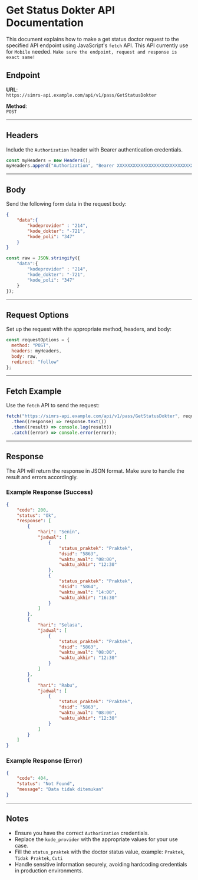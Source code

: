 
# Get Status Dokter API Documentation

This document explains how to make a get status doctor request to the specified API endpoint using JavaScript's `fetch` API. This API currently use for `Mobile` needed.
`Make sure the endpoint, request and response is exact same!`

## Endpoint

**URL**:  
`https://simrs-api.example.com/api/v1/pass/GetStatusDokter`

**Method**:  
`POST`

---

## Headers

Include the `Authorization` header with Bearer authentication credentials.

```javascript
const myHeaders = new Headers();
myHeaders.append("Authorization", "Bearer XXXXXXXXXXXXXXXXXXXXXXXXXXXXXX");
```

---

## Body

Send the following form data in the request body:

```json
{
    "data":{
        "kodeprovider" : "214",
        "kode_dokter": "-721",
        "kode_poli": "347"
    }
}
```

```javascript
const raw = JSON.stringify({
    "data":{
        "kodeprovider" : "214",
        "kode_dokter": "-721",
        "kode_poli": "347"
    }
});
```

---

## Request Options

Set up the request with the appropriate method, headers, and body:

```javascript
const requestOptions = {
  method: "POST",
  headers: myHeaders,
  body: raw,
  redirect: "follow"
};
```

---

## Fetch Example

Use the `fetch` API to send the request:

```javascript
fetch("https://simrs-api.example.com/api/v1/pass/GetStatusDokter", requestOptions)
  .then((response) => response.text())
  .then((result) => console.log(result))
  .catch((error) => console.error(error));
```

---

## Response

The API will return the response in JSON format. Make sure to handle the result and errors accordingly.

### Example Response (Success)
```json
{
    "code": 200,
    "status": "Ok",
    "response": [
        {
            "hari": "Senin",
            "jadwal": [
                {
                    "status_praktek": "Praktek",
                    "dsid": "5863",
                    "waktu_awal": "08:00",
                    "waktu_akhir": "12:30"
                },
                {
                    "status_praktek": "Praktek",
                    "dsid": "5864",
                    "waktu_awal": "14:00",
                    "waktu_akhir": "16:30"
                }
            ]
        },
        {
            "hari": "Selasa",
            "jadwal": [
                {
                    "status_praktek": "Praktek",
                    "dsid": "5863",
                    "waktu_awal": "08:00",
                    "waktu_akhir": "12:30"
                }
            ]
        },
        {
            "hari": "Rabu",
            "jadwal": [
                {
                    "status_praktek": "Praktek",
                    "dsid": "5863",
                    "waktu_awal": "08:00",
                    "waktu_akhir": "12:30"
                }
            ]
        }
    ]
}
```

### Example Response (Error)
```json
{
    "code": 404,
    "status": "Not Found",
    "message": "Data tidak ditemukan"
}
```

---

## Notes
- Ensure you have the correct `Authorization` credentials.
- Replace the `kode_provider` with the appropriate values for your use case.
- Fill the `status_praktek` with the doctor status value, example: `Praktek`, `Tidak Praktek`, `Cuti`
- Handle sensitive information securely, avoiding hardcoding credentials in production environments.
